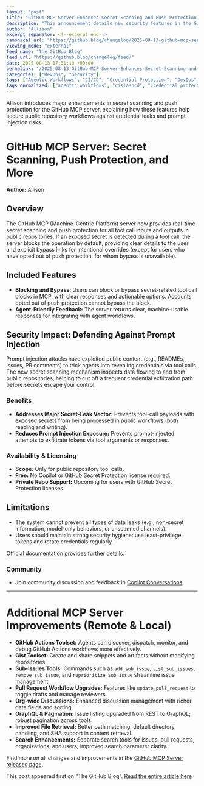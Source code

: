 ```yaml
---
layout: "post"
title: "GitHub MCP Server Enhances Secret Scanning and Push Protection for Public Repositories"
description: "This announcement details new security features in the GitHub MCP server, focusing on secret scanning and push protection for tool calls in public repositories. The update blocks tool calls containing exposed secrets by default, offers clear user feedback with bypass options, and introduces enhanced workflow, search, and administration tools for both local and remote MCP servers. It aims to address prompt injection threats and strengthens best practice adherence without requiring special licenses."
author: "Allison"
excerpt_separator: <!--excerpt_end-->
canonical_url: "https://github.blog/changelog/2025-08-13-github-mcp-server-secret-scanning-push-protection-and-more"
viewing_mode: "external"
feed_name: "The GitHub Blog"
feed_url: "https://github.blog/changelog/feed/"
date: 2025-08-13 17:31:10 +00:00
permalink: "/2025-08-13-GitHub-MCP-Server-Enhances-Secret-Scanning-and-Push-Protection-for-Public-Repositories.html"
categories: ["DevOps", "Security"]
tags: ["Agentic Workflows", "CI/CD", "Credential Protection", "DevOps", "Gist Toolset", "GitHub Actions", "GitHub MCP Server", "GraphQL", "News", "Prompt Injection", "Public Repositories", "Push Protection", "Repository Security", "Secret Scanning", "Security", "Tool Call Security", "Workflow Automation"]
tags_normalized: ["agentic workflows", "cislashcd", "credential protection", "devops", "gist toolset", "github actions", "github mcp server", "graphql", "news", "prompt injection", "public repositories", "push protection", "repository security", "secret scanning", "security", "tool call security", "workflow automation"]
---
```


Allison introduces major enhancements in secret scanning and push protection for the GitHub MCP server, explaining how these features help secure public repository workflows against credential leaks and prompt injection risks.<!--excerpt_end-->

# GitHub MCP Server: Secret Scanning, Push Protection, and More

**Author:** Allison

## Overview

The GitHub MCP (Machine-Centric Platform) server now provides real-time secret scanning and push protection for all tool call inputs and outputs in public repositories. If an exposed secret is detected during a tool call, the server blocks the operation by default, providing clear details to the user and explicit bypass links for intentional overrides (except for users who have opted out of push protection, for whom bypass is unavailable).

## Included Features

- **Blocking and Bypass:** Users can block or bypass secret-related tool call blocks in MCP, with clear responses and actionable options. Accounts opted out of push protection cannot bypass the block.
- **Agent-Friendly Feedback:** The server returns clear, machine-usable responses for integrating with agent workflows.

## Security Impact: Defending Against Prompt Injection

Prompt injection attacks have exploited public content (e.g., READMEs, issues, PR comments) to trick agents into revealing credentials via tool calls. The new secret scanning mechanism inspects data flowing to and from public repositories, helping to cut off a frequent credential exfiltration path before secrets escape your control.

### Benefits

- **Addresses Major Secret-Leak Vector:** Prevents tool-call payloads with exposed secrets from being processed in public workflows (both reading and writing).
- **Reduces Prompt Injection Exposure:** Prevents prompt-injected attempts to exfiltrate tokens via tool arguments or responses.

### Availability & Licensing

- **Scope:** Only for public repository tool calls.
- **Free:** No Copilot or GitHub Secret Protection license required.
- **Private Repo Support:** Upcoming for users with GitHub Secret Protection licenses.

## Limitations

- The system cannot prevent all types of data leaks (e.g., non-secret information, model-only behaviors, or unscanned channels).
- Users should maintain strong security hygiene: use least-privilege tokens and rotate credentials regularly.

[Official documentation](https://docs.github.com/code-security/secret-scanning/working-with-secret-scanning-and-push-protection/working-with-push-protection-and-the-github-mcp-server) provides further details.

### Community

- Join community discussion and feedback in [Copilot Conversations](https://github.com/orgs/community/discussions/categories/copilot-conversations).

---

# Additional MCP Server Improvements (Remote & Local)

- **GitHub Actions Toolset:** Agents can discover, dispatch, monitor, and debug GitHub Actions workflows more effectively.
- **Gist Toolset:** Create and share snippets and artifacts without modifying repositories.
- **Sub-issues Tools:** Commands such as `add_sub_issue`, `list_sub_issues`, `remove_sub_issue`, and `reprioritize_sub_issue` streamline issue management.
- **Pull Request Workflow Upgrades:** Features like `update_pull_request` to toggle drafts and manage reviewers.
- **Org-wide Discussions:** Enhanced discussion management with richer data fields and sorting.
- **GraphQL & Pagination:** Issue listing upgraded from REST to GraphQL; robust pagination across tools.
- **Improved File Retrieval:** Better path matching, default directory handling, and SHA support in content retrieval.
- **Search Enhancements:** Separate search tools for issues, pull requests, organizations, and users; improved search parameter clarity.

Find more on all changes and improvements in the [GitHub MCP Server releases page](https://github.com/github/github-mcp-server/releases).

This post appeared first on "The GitHub Blog". [Read the entire article here](https://github.blog/changelog/2025-08-13-github-mcp-server-secret-scanning-push-protection-and-more)
